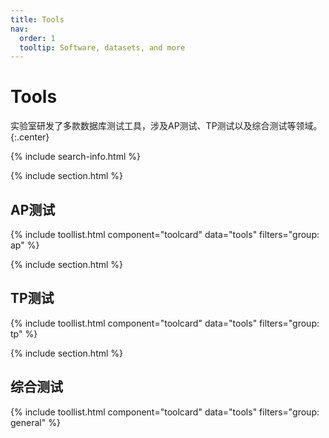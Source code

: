 ```yaml
---
title: Tools
nav:
  order: 1
  tooltip: Software, datasets, and more
---
```


# <i class="fas fa-tools"></i>Tools

实验室研发了多款数据库测试工具，涉及AP测试、TP测试以及综合测试等领域。
{:.center}

{% include search-info.html %}

{% include section.html %}

## AP测试

{% include toollist.html component="toolcard" data="tools" filters="group: ap" %}

{% include section.html %}

## TP测试

{% include toollist.html component="toolcard" data="tools" filters="group: tp" %}

{% include section.html %}

## 综合测试

{% include toollist.html component="toolcard" data="tools" filters="group: general" %}